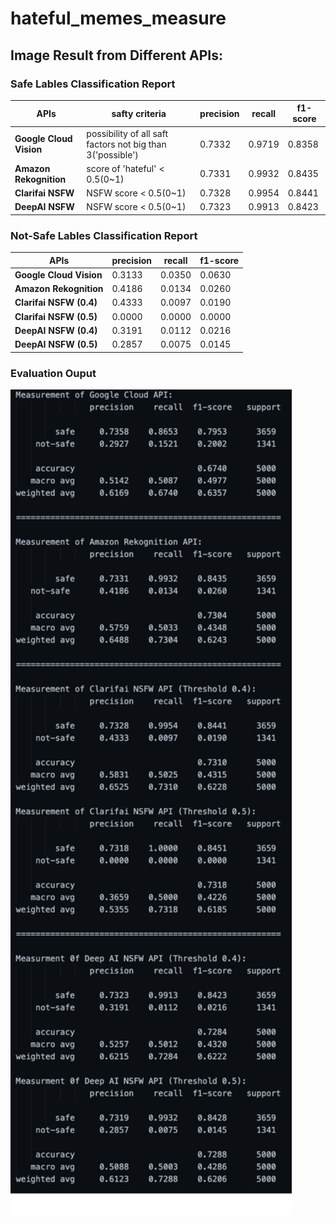 # hateful_memes_measure
 
## Image Result from Different APIs:

### Safe Lables Classification Report
| APIs | safty criteria | precision | recall | f1-score | 
| --- | --- | --- | --- | --- |
| **Google Cloud Vision** | possibility of all saft factors not big than 3('possible') |0.7332 | 0.9719 | 0.8358 |
| **Amazon Rekognition** | score of 'hateful' < 0.5(0\~1) | 0.7331 | 0.9932 | 0.8435 |
| **Clarifai NSFW**  | NSFW score < 0.5(0\~1) | 0.7328 | 0.9954 | 0.8441 |
| **DeepAI NSFW** | NSFW score < 0.5(0\~1) | 0.7323 | 0.9913 | 0.8423 |


### Not-Safe Lables Classification Report
| APIs| precision | recall | f1-score | 
| --- | --- | --- | --- | 
| **Google Cloud Vision**| 0.3133| 0.0350 | 0.0630 |
| **Amazon Rekognition**| 0.4186 | 0.0134 | 0.0260 | 
| **Clarifai NSFW (0.4)**| 0.4333| 0.0097 | 0.0190 |
| **Clarifai NSFW (0.5)**| 0.0000| 0.0000 | 0.0000 |
| **DeepAI NSFW (0.4)** | 0.3191| 0.0112 | 0.0216 |
| **DeepAI NSFW (0.5)** | 0.2857| 0.0075 | 0.0145 |

### Evaluation Ouput
<img src="https://github.com/keyanUB/hateful_memes_measure/blob/main/img_result.png?raw=true" width="450">
